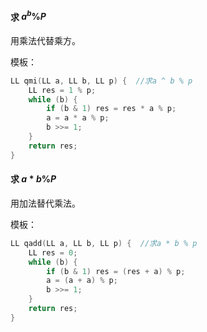 #### 求 $a^b \% P$

用乘法代替乘方。

模板：

```c++
LL qmi(LL a, LL b, LL p) {  //求a ^ b % p
    LL res = 1 % p;
    while (b) {
        if (b & 1) res = res * a % p;
        a = a * a % p;
        b >>= 1;
    }
    return res;
}
```



#### 求 $a * b \% P$

用加法替代乘法。

模板：

```c++
LL qadd(LL a, LL b, LL p) {  //求a * b % p
    LL res = 0;
    while (b) {
        if (b & 1) res = (res + a) % p;
        a = (a + a) % p;
        b >>= 1;
    }
    return res;
}
```

